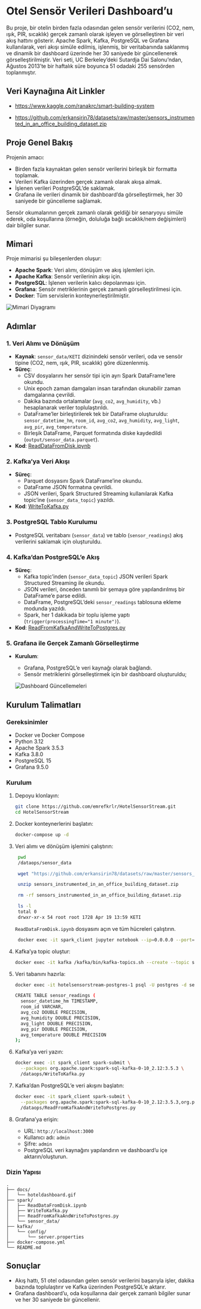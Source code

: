 # Otel Sensör Verileri Dashboard’u

Bu proje, bir otelin birden fazla odasından gelen sensör verilerini (CO2, nem, ışık, PIR, sıcaklık) gerçek zamanlı olarak işleyen ve görselleştiren bir veri akış hattını gösterir. Apache Spark, Kafka, PostgreSQL ve Grafana kullanılarak, veri akışı simüle edilmiş, işlenmiş, bir veritabanında saklanmış ve dinamik bir dashboard üzerinde her 30 saniyede bir güncellenerek görselleştirilmiştir. Veri seti, UC Berkeley’deki Sutardja Dai Salonu’ndan, Ağustos 2013’te bir haftalık süre boyunca 51 odadaki 255 sensörden toplanmıştır.

## Veri Kaynağına Ait Linkler
- https://www.kaggle.com/ranakrc/smart-building-system

- https://github.com/erkansirin78/datasets/raw/master/sensors_instrumented_in_an_office_building_dataset.zip

## Proje Genel Bakış

Projenin amacı:
- Birden fazla kaynaktan gelen sensör verilerini birleşik bir formatta toplamak.
- Verileri Kafka üzerinden gerçek zamanlı olarak akışa almak.
- İşlenen verileri PostgreSQL’de saklamak.
- Grafana ile verileri dinamik bir dashboard’da görselleştirmek, her 30 saniyede bir güncelleme sağlamak.

Sensör okumalarının gerçek zamanlı olarak geldiği bir senaryoyu simüle ederek, oda koşullarına (örneğin, doluluğa bağlı sıcaklık/nem değişimleri) dair bilgiler sunar.

## Mimari

Proje mimarisi şu bileşenlerden oluşur:
- **Apache Spark**: Veri alımı, dönüşüm ve akış işlemleri için.
- **Apache Kafka**: Sensör verilerinin akışı için.
- **PostgreSQL**: İşlenen verilerin kalıcı depolanması için.
- **Grafana**: Sensör metriklerinin gerçek zamanlı görselleştirilmesi için.
- **Docker**: Tüm servislerin konteynerleştirilmiştir.

![Mimari Diyagramı](docs/architecture.png)

## Adımlar

### 1. Veri Alımı ve Dönüşüm
- **Kaynak**: `sensor_data/KETI` dizinindeki sensör verileri, oda ve sensör tipine (CO2, nem, ışık, PIR, sıcaklık) göre düzenlenmiş.
- **Süreç**:
  - CSV dosyalarını her sensör tipi için ayrı Spark DataFrame’lere okundu.
  - Unix epoch zaman damgaları insan tarafından okunabilir zaman damgalarına çevrildi.
  - Dakika bazında ortalamalar (`avg_co2`, `avg_humidity`, vb.) hesaplanarak veriler toplulaştırıldı.
  - DataFrame’ler birleştirilerek tek bir DataFrame oluşturuldu: `sensor_datetime_hm`, `room_id`, `avg_co2`, `avg_humidity`, `avg_light`, `avg_pir`, `avg_temperature`.
  - Birleşik DataFrame, Parquet formatında diske kaydedildi (`output/sensor_data.parquet`).
- **Kod**: [ReadDataFromDisk.ipynb](ReadDataFromDisk.ipynb)

### 2. Kafka’ya Veri Akışı
- **Süreç**:
  - Parquet dosyasını Spark DataFrame’ine okundu.
  - DataFrame JSON formatına çevrildi.
  - JSON verileri, Spark Structured Streaming kullanılarak Kafka topic’ine (`sensor_data_topic`) yazıldı.
- **Kod**: [WriteToKafka.py](WriteToKafka.py)

### 3. PostgreSQL Tablo Kurulumu
- PostgreSQL veritabanı (`sensor_data`) ve tablo (`sensor_readings`) akış verilerini saklamak için oluşturuldu.

### 4. Kafka’dan PostgreSQL’e Akış
- **Süreç**:
  - Kafka topic’inden (`sensor_data_topic`) JSON verileri Spark Structured Streaming ile okundu.
  - JSON verileri, önceden tanımlı bir şemaya göre yapılandırılmış bir DataFrame’e parse edildi.
  - DataFrame, PostgreSQL’deki `sensor_readings` tablosuna ekleme modunda yazıldı.
  - Spark, her 1 dakikada bir toplu işleme yaptı (`trigger(processingTime="1 minute")`).
- **Kod**: [ReadFromKafkaAndWriteToPostgres.py](ReadFromKafkaAndWriteToPostgres.py)

### 5. Grafana ile Gerçek Zamanlı Görselleştirme
- **Kurulum**:
  - Grafana, PostgreSQL’e veri kaynağı olarak bağlandı.
  - Sensör metriklerini görselleştirmek için bir dashboard oluşturuldu; 

  ![Dashboard Güncellemeleri](docs/hoteldashboard.gif)

## Kurulum Talimatları

### Gereksinimler
- Docker ve Docker Compose
- Python 3.12
- Apache Spark 3.5.3
- Kafka 3.8.0
- PostgreSQL 15
- Grafana 9.5.0

### Kurulum
1. Depoyu klonlayın:
   ```bash
   git clone https://github.com/emrefkrlr/HotelSensorStream.git
   cd HotelSensorStream
   ```

2. Docker konteynerlerini başlatın:
   ```bash
   docker-compose up -d
   ```

3. Veri alımı ve dönüşüm işlemini çalıştırın:
   ```bash
    pwd
    /dataops/sensor_data

    wget "https://github.com/erkansirin78/datasets/raw/master/sensors_instrumented_in_an_office_building_dataset.zip" 

    unzip sensors_instrumented_in_an_office_building_dataset.zip

    rm -rf sensors_instrumented_in_an_office_building_dataset.zip

    ls -l
    total 0
    drwxr-xr-x 54 root root 1728 Apr 19 13:59 KETI
   ```

   `ReadDataFromDisk.ipynb` dosyasını açın ve tüm hücreleri çalıştırın.
   ```bash
    docker exec -it spark_client jupyter notebook --ip=0.0.0.0 --port=8888 --no-browser --allow-root

   ```

4. Kafka’ya topic oluştur:
    ```bash
   docker exec -it kafka /kafka/bin/kafka-topics.sh --create --topic sensor_data_topic --partitions 1 --replication-factor 1 --bootstrap-server localhost:9092
   ```

5. Veri tabanını hazırla:
    ```bash
    docker exec -it hotelsensorstream-postgres-1 psql -U postgres -d sensor_data

    CREATE TABLE sensor_readings (
      sensor_datetime_hm TIMESTAMP,
      room_id VARCHAR,
      avg_co2 DOUBLE PRECISION,
      avg_humidity DOUBLE PRECISION,
      avg_light DOUBLE PRECISION,
      avg_pir DOUBLE PRECISION,
      avg_temperature DOUBLE PRECISION
    );
    ```
6. Kafka’ya veri yazın:
   ```bash
   docker exec -it spark_client spark-submit \
     --packages org.apache.spark:spark-sql-kafka-0-10_2.12:3.5.3 \
     /dataops/WriteToKafka.py
   ```

7. Kafka’dan PostgreSQL’e veri akışını başlatın:
   ```bash
   docker exec -it spark_client spark-submit \
     --packages org.apache.spark:spark-sql-kafka-0-10_2.12:3.5.3,org.postgresql:postgresql:42.7.3 \
     /dataops/ReadFromKafkaAndWriteToPostgres.py
   ```

8. Grafana’ya erişin:
   - URL: `http://localhost:3000`
   - Kullanıcı adı: `admin`
   - Şifre: `admin`
   - PostgreSQL veri kaynağını yapılandırın ve dashboard’u içe aktarın/oluşturun.

### Dizin Yapısı
```
.
├── docs/
│   └── hoteldashboard.gif
├── spark/
│   ├── ReadDataFromDisk.ipynb
│   ├── WriteToKafka.py
│   ├── ReadFromKafkaAndWriteToPostgres.py
│   └── sensor_data/
├── kafka/
│   └── config/
│       └── server.properties
├── docker-compose.yml
└── README.md
```

## Sonuçlar
- Akış hattı, 51 otel odasından gelen sensör verilerini başarıyla işler, dakika bazında toplulaştırır ve Kafka üzerinden PostgreSQL’e aktarır.
- Grafana dashboard’u, oda koşullarına dair gerçek zamanlı bilgiler sunar ve her 30 saniyede bir güncellenir.

